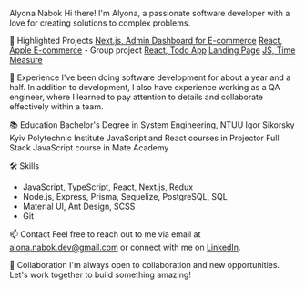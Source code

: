 Alyona Nabok
Hi there! I'm Alyona, a passionate software developer with a love for creating solutions to complex problems.

🌟 Highlighted Projects
[Next.js, Admin Dashboard for E-commerce](https://github.com/nabokok/product_catalog_admin)
[React, Apple E-commerce](https://github.com/underHeel/product_catalog) - Group project
[React, Todo App](https://github.com/nabokok/react_todo-app-with-api)
[Landing Page](https://github.com/nabokok/layout_landing-page)
[JS, Time Measure](https://github.com/nabokok/time-measure)


💼 Experience
I've been doing software development for about a year and a half.
In addition to development, I also have experience working as a QA engineer, where I learned to pay attention to details and collaborate effectively within a team. 

📚 Education
Bachelor's Degree in System Engineering, NTUU Igor Sikorsky Kyiv Polytechnic Institute
JavaScript and React courses in Projector
Full Stack JavaScript course in Mate Academy

🛠️ Skills
- JavaScript, TypeScript, React, Next.js, Redux
- Node.js, Express, Prisma, Sequelize, PostgreSQL, SQL
- Material UI, Ant Design, SCSS
- Git


📫 Contact
Feel free to reach out to me via email at alona.nabok.dev@gmail.com or connect with me on [LinkedIn](https://www.linkedin.com/in/alyona-nabok/).

🤝 Collaboration
I'm always open to collaboration and new opportunities. Let's work together to build something amazing!
